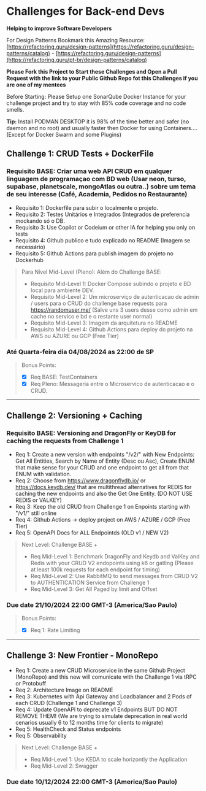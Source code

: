 # Challenges for Back-end Devs
**Helping to improve Software Developers**

For Design Patterns Bookmark this Amazing Resource: [https://refactoring.guru/design-patterns](https://refactoring.guru/design-patterns/catalog) - [https://refactoring.guru/design-patterns](https://refactoring.guru/pt-br/design-patterns/catalog)

**Please Fork this Project to Start these Challenges and Open a Pull Request with the link to your Public Github Repo fot this Challenges if you are one of my mentees**

Before Starting: Please Setup one SonarQube Docker Instance for your challenge project and try to stay with 85% code coverage and no code smells.

**Tip:** Install PODMAN DESKTOP it is 98% of the time better and safer (no daemon and no root) and usually faster then Docker for using Containers.... (Except for Docker Swarm and some Plugins)


## Challenge 1:  CRUD  Tests + DockerFile

### Requisito BASE: Criar uma web API CRUD em qualquer linguagem de programaçao com BD web (Usar neon, turso, supabase, planetscale, mongoAtlas ou outra..) sobre um tema de seu interesse (Café, Academia, Pedidos no Restaurante)

* Requisito 1:  Dockerfile para subir o localmente o projeto.
* Requisito 2:  Testes Unitários e Integrados (Integrados de preferencia mockando só o DB.
* Requisito 3:  Use Copilot or Codeium or other IA for helping you only on tests
* Requisito 4:  Github publico e tudo explicado no README (Imagem se necessário)
* Requisito 5:  Github Actions para publish imagem do projeto no Dockerhub

> Para Nível Mid-Level (Pleno):  Além do Challenge BASE:
> * Requisito Mid-Level 1: Docker Compose subindo o projeto e BD local para ambiente DEV.
> * Requisito Mid-Level 2: Um microserviço de autenticacao de admin / users para o CRUD do challenge base requests para https://randomuser.me/ (Salve uns 3 users desse como admin em cache no servico e bd e o restante user normal)
> * Requisito Mid-Level 3: Imagem da arquitetura no README
> * Requisito Mid-Level 4: Github Actions para deploy do projeto na AWS ou AZURE ou GCP (Free Tier)

### Até Quarta-feira dia 04/08/2024 as 22:00 de SP

> Bonus Points:
> - [x] Req BASE: TestContainers
> - [x] Req Pleno: Messageria entre o Microservico de autenticacao e o CRUD. 

-------------------------------------------

## Challenge 2: Versioning + Caching 

### Requisito BASE: Versioning and DragonFly or KeyDB for caching the requests from Challenge 1

* Req 1: Create a new version with endpoints "/v2/" with New Endpoints: Get All Entities, Search by Name of Entity (Desc ou Asc), Create ENUM that make sense for your CRUD and one endpoint to get all from that ENUM with validation.
* Req 2: Choose from https://www.dragonflydb.io/ or https://docs.keydb.dev/ that are multithread alternatives for REDIS for caching the new endpoints and also the Get One Entity. (DO NOT USE REDIS or VALKEY)
* Req 3: Keep the old CRUD from Challenge 1 on Enpoints starting with "/v1/" still online
* Req 4: Github Actions -> deploy project on AWS / AZURE / GCP (Free Tier)
* Req 5: OpenAPI Docs for ALL Endpointds (OLD v1 / NEW V2)

> Next Level:  Challenge BASE +
> * Req Mid-Level 1: Benchmark DragonFly and Keydb and ValKey and Redis with your CRUD V2 endopoints using k6 or gatling (Please at least 100k requests for each endpoint for timing)
> * Req Mid-Level 2: Use RabbitMQ to send messages from CRUD V2 to AUTHENTICATION Service from Challenge 1
> * Req Mid-Level 3: Get All Paged by limit and Offset

### Due date 21/10/2024 22:00 GMT-3 (America/Sao Paulo)

> Bonus Points:
> - [x] Req 1: Rate Limiting

-------------------------------------------

## Challenge 3: New Frontier - MonoRepo

* Req 1: Create a new CRUD Microservice in the same Github Project (MonoRepo) and this new will comunicate with the Challenge 1 via tRPC or Protobuff 
* Req 2: Architecture Image on README
* Req 3: Kubernetes with Api Gateway and Loadbalancer and 2 Pods of each CRUD (Challenge 1 and Challenge 3)
* Req 4: Update OpenAPI to deprecate v1 Endpoints BUT DO NOT REMOVE THEM! (We are trying to simulate deprecation in real world cenarios usually 6 to 12 months time for clients to migrate)
* Req 5: HealthCheck and Status endpoints 
* Req 5: Observability

> Next Level:  Challenge BASE +
> * Req Mid-Level 1: Use KEDA to scale horizontly the Application
> * Req Mid-Level 2: Swagger

### Due date 10/12/2024 22:00 GMT-3 (America/Sao Paulo)